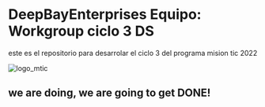 # DeepBayEnterprises      Equipo: Workgroup ciclo 3 DS

este es el repositorio para desarrolar el ciclo 3 del programa mision tic 2022


![logo_mtic](https://www.misiontic2022.gov.co/746/articles-238074_foto_marquesina.png)

## we are doing, we are going to get DONE!

